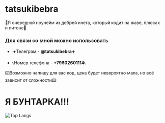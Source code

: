 # tatsukibebra #

👻Я очередной ноунейм из дебрей инета, который кодит на жаве, плюсах и питоне👻

### Для связи со мной можно использовать ###
+ ✈️Телеграм - **@tatsukibebra**✈️

+ 📞Номер телефона - **+79602601114**📞

⌨️Возможно напишу для вас код, цена будет невероятно мала, но всё зависит от сложности⌨️ 

# Я БУНТАРКА!!! #

![Top Langs](https://github-readme-stats-git-masterrstaa-rickstaa.vercel.app/api/top-langs/?username=tatsukibebra&layout=compact&theme=transparent&hide_border=true&langs_count=10)
